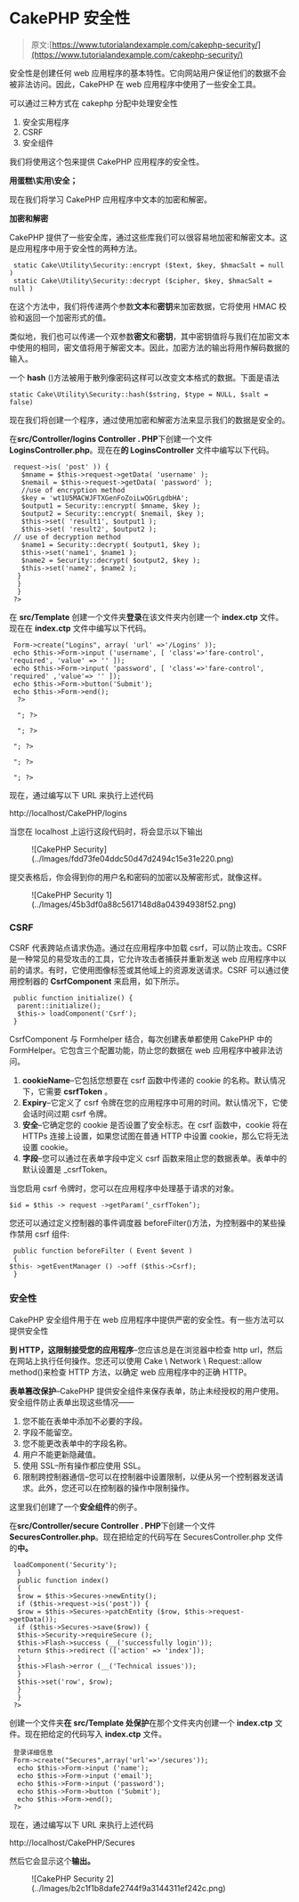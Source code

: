 # CakePHP 安全性

> 原文:[https://www.tutorialandexample.com/cakephp-security/](https://www.tutorialandexample.com/cakephp-security/)

安全性是创建任何 web 应用程序的基本特性。它向网站用户保证他们的数据不会被非法访问。因此，CakePHP 在 web 应用程序中使用了一些安全工具。

可以通过三种方式在 cakephp 分配中处理安全性

1.  安全实用程序
2.  CSRF
3.  安全组件

我们将使用这个包来提供 CakePHP 应用程序的安全性。

**用蛋糕\实用\安全；**

现在我们将学习 CakePHP 应用程序中文本的加密和解密。

**加密和解密**

CakePHP 提供了一些安全库，通过这些库我们可以很容易地加密和解密文本。这是应用程序中用于安全性的两种方法。

```
 static Cake\Utility\Security::encrypt ($text, $key, $hmacSalt = null )
 static Cake\Utility\Security::decrypt ($cipher, $key, $hmacSalt = null ) 
```

在这个方法中，我们将传递两个参数**文本**和**密钥**来加密数据，它将使用 HMAC 校验和返回一个加密形式的值。

类似地，我们也可以传递一个双参数**密文**和**密钥**，其中密钥值将与我们在加密文本中使用的相同，密文值将用于解密文本。因此，加密方法的输出将用作解码数据的输入。

一个 **hash** ()方法被用于散列像密码这样可以改变文本格式的数据。下面是语法

```
static Cake\Utility\Security::hash($string, $type = NULL, $salt = false)
```

现在我们将创建一个程序，通过使用加密和解密方法来显示我们的数据是安全的。

在**src/Controller/logins Controller . PHP**下创建一个文件**LoginsController.php**。现在在**的 LoginsController** 文件中编写以下代码。

```
 request->is( 'post' )) {
   $mname = $this->request->getData( 'username' );
   $nemail = $this->request->getData( 'password' );
   //use of encryption method
   $key = 'wt1U5MACWJFTXGenFoZoiLwQGrLgdbHA';
   $output1 = Security::encrypt( $mname, $key );
   $output2 = Security::encrypt( $nemail, $key );
   $this->set( 'result1', $output1 );
   $this->set( 'result2', $output2 );
 // use of decryption method
   $name1 = Security::decrypt( $output1, $key );
   $this->set('name1', $name1 );
   $name2 = Security::decrypt( $output2, $key );
   $this->set('name2', $name2 );
  }
  }
  }
 ?> 
```

在 **src/Template** 创建一个文件夹**登录**在该文件夹内创建一个 **index.ctp** 文件。现在在 **index.ctp** 文件中编写以下代码。

```
 Form->create("Logins", array( 'url' =>'/Logins' ));
 echo $this->Form->input ('username', [ 'class'=>'fare-control', 'required', 'value' => '' ]);
 echo $this->Form->input( 'password', [ 'class'=>'fare-control', 'required' ,'value'=> '' ]);
 echo $this->Form->button('Submit');
 echo $this->Form->end();
  ?>

  "; ?>

  "; ?>

 "; ?>

 "; ?>

 "; ?>

```

现在，通过编写以下 URL 来执行上述代码

http://localhost/CakePHP/logins

当您在 localhost 上运行这段代码时，将会显示以下输出

<figure class="aligncenter">![CakePHP Security](../Images/fdd73fe04ddc50d47d2494c15e31e220.png)</figure>

提交表格后，你会得到你的用户名和密码的加密以及解密形式，就像这样。

<figure class="aligncenter">![CakePHP Security 1](../Images/45b3df0a88c5617148d8a04394938f52.png)</figure>

### CSRF

CSRF 代表跨站点请求伪造。通过在应用程序中加载 csrf，可以防止攻击。CSRF 是一种常见的易受攻击的工具，它允许攻击者捕获并重新发送 web 应用程序中以前的请求。有时，它使用图像标签或其他域上的资源发送请求。CSRF 可以通过使用控制器的 **CsrfComponent** 来启用，如下所示。

```
 public function initialize() {
  parent::initialize();
  $this-> loadComponent('Csrf');
 }  
```

CsrfComponent 与 Formhelper 结合，每次创建表单都使用 CakePHP 中的 FormHelper。它包含三个配置功能，防止您的数据在 web 应用程序中被非法访问。

1.  **cookieName**–它包括您想要在 csrf 函数中传递的 cookie 的名称。默认情况下，它需要 **csrfToken** 。
2.  **Expiry**–它定义了 csrf 令牌在您的应用程序中可用的时间。默认情况下，它使会话时间过期 csrf 令牌。
3.  **安全**–它确定您的 cookie 是否设置了安全标志。在 csrf 函数中，cookie 将在 HTTPs 连接上设置，如果您试图在普通 HTTP 中设置 cookie，那么它将无法设置 cookie。
4.  **字段**–您可以通过在表单字段中定义 csrf 函数来阻止您的数据表单。表单中的默认设置是 _csrfToken。

当您启用 csrf 令牌时，您可以在应用程序中处理基于请求的对象。

```
$id = $this -> request ->getParam(‘_csrfToken’); 
```

您还可以通过定义控制器的事件调度器 beforeFilter()方法，为控制器中的某些操作禁用 csrf 组件:

```
 public function beforeFilter ( Event $event )
 { 
$this- >getEventManager () ->off ($this->Csrf);
 } 
```

### 安全性

CakePHP 安全组件用于在 web 应用程序中提供严密的安全性。有一些方法可以提供安全性

**到 HTTP，这限制接受您的应用程序**–您应该总是在浏览器中检查 http url，然后在网站上执行任何操作。您还可以使用 Cake \ Network \ Request::allow method()来检查 HTTP 方法，以确定 web 应用程序中的正确 HTTP。

**表单篡改保护**–CakePHP 提供安全组件来保存表单，防止未经授权的用户使用。安全组件防止表单出现这些情况——

1.  您不能在表单中添加不必要的字段。
2.  字段不能留空。
3.  您不能更改表单中的字段名称。
4.  用户不能更新隐藏值。
5.  使用 SSL–所有操作都应使用 SSL。
6.  限制跨控制器通信–您可以在控制器中设置限制，以便从另一个控制器发送请求。此外，您还可以在控制器的操作中限制操作。

这里我们创建了一个**安全组件**的例子。

在**src/Controller/secure Controller . PHP**下创建一个文件**SecuresController.php**。现在把给定的代码写在 SecuresController.php 文件的**中。**

```
 loadComponent('Security');
  }
  public function index()
  {
  $row = $this->Secures->newEntity();
  if ($this->request->is('post')) {
  $row = $this->Secures->patchEntity ($row, $this->request->getData());
  if ($this->Secures->save($row)) {
  $this->Security->requireSecure ();
  $this->Flash->success (__('successfully login'));
  return $this->redirect (['action' => 'index']);
  }
  $this->Flash->error (__('Technical issues'));
  }
  $this->set('row', $row);
  }
  }
 ?> 
```

创建一个文件夹**在 **src/Template** 处保护**在那个文件夹内创建一个 **index.ctp** 文件。现在把给定的代码写入 **index.ctp** 文件。

```
 登录详细信息
 Form->create("Secures",array('url'=>'/secures'));
  echo $this->Form->input ('name');
  echo $this->Form->input ('email');
  echo $this->Form->input ('password');
  echo $this->Form->button ('Submit');
  echo $this->Form->end();
 ?> 
```

现在，通过编写以下 URL 来执行上述代码

http://localhost/CakePHP/Secures

然后它会显示这个**输出。**

<figure class="aligncenter">![CakePHP Security 2](../Images/b2c1f1b8dafe2744f9a3144311ef242c.png)</figure>
